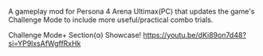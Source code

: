 A gameplay mod for Persona 4 Arena Ultimax(PC) that updates the game's Challenge Mode to include more useful/practical combo trials.

Challenge Mode+ Section(α) Showcase!
https://youtu.be/dKi89on7d48?si=YP9lxsAfWgffRxHk
